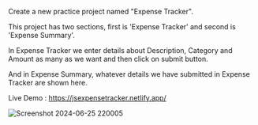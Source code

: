 Create a new practice project named "Expense Tracker".

This project has two sections, first is 'Expense Tracker' and second is 'Expense Summary'.

In Expense Tracker we enter details about Description, Category and Amount as many as we want and then click on submit button.

And in Expense Summary, whatever details we have submitted in Expense Tracker are shown here.

Live Demo : https://jsexpensetracker.netlify.app/

![Screenshot 2024-06-25 220005](https://github.com/yashsharma228/JS-Practice-Projects/assets/141614148/4dccb2d2-dcd2-45a3-b85a-e6aaa917c1b8)
